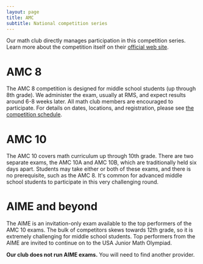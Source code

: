 ```yaml
---
layout: page
title: AMC
subtitle: National competition series
---
```


Our math club directly manages participation in this competition series. Learn more about
the competition itself on their [official web site](https://www.maa.org/math-competitions).

# AMC 8

The AMC 8 competition is designed for middle school students (up through 8th grade). We administer the
exam, usually at RMS, and expect results around 6-8 weeks later. All math club members are encouraged to 
participate. For details on dates, locations, and registration, please see 
[the competition schedule](/competitions).

# AMC 10

The AMC 10 covers math curriculum up through 10th grade. There are two separate exams, the AMC 10A and AMC 
10B, which are traditionally held six days apart. Students may take either or both of these exams, and there
is no prerequisite, such as the AMC 8. It's common for advanced middle school students to participate in 
this very challenging round.

# AIME and beyond

The AIME is an invitation-only exam available to the top performers of the AMC 10 exams. The bulk of
competitors skews towards 12th grade, so it is extremely challenging for middle school students. Top
performers from the AIME are invited to continue on to the USA Junior Math Olympiad.

**Our club does not run AIME exams.** You will need to find another provider.
